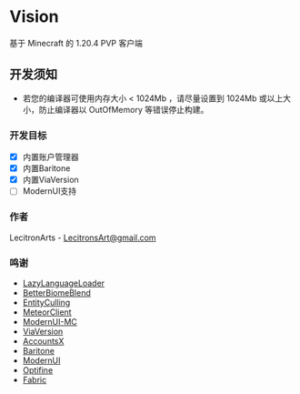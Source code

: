# Vision

基于 Minecraft 的 1.20.4 PVP 客户端

## 开发须知

 - 若您的编译器可使用内存大小 < 1024Mb ，请尽量设置到 1024Mb 或以上大小，防止编译器以 OutOfMemory 等错误停止构建。


### 开发目标

- [x] 内置账户管理器
- [x] 内置Baritone
- [x] 内置ViaVersion
- [ ] ModernUI支持

### 作者

LecitronArts - LecitronsArt@gmail.com

### 鸣谢

- [LazyLanguageLoader](https://github.com/ChachyDev/lazy-language-loader)
- [BetterBiomeBlend](https://github.com/UntitledModGroup/better-biome-blend-reblend)
- [EntityCulling](https://github.com/tr7zw/EntityCulling)
- [MeteorClient](https://meteorclient.com)
- [ModernUI-MC](https://github.com/BloCamLimb/ModernUI-MC)
- [ViaVersion](https://github.com/ViaVersion)
- [AccountsX](https://github.com/burningtnt/AccountsX)
- [Baritone](https://github.com/cabaletta/baritone)
- [ModernUI](https://github.com/BloCamLimb/ModernUI)
- [Optifine](https://optifine.net/)
- [Fabric](https://fabricmc.net/)









